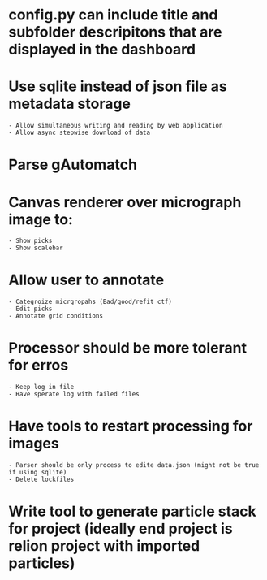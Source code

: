 # config.py can include title and subfolder descripitons that are displayed in the dashboard
# Use sqlite instead of json file as metadata storage
    - Allow simultaneous writing and reading by web application
    - Allow async stepwise download of data
# Parse gAutomatch
# Canvas renderer over micrograph image to:
    - Show picks
    - Show scalebar
# Allow user to annotate
    - Categroize micrgropahs (Bad/good/refit ctf)
    - Edit picks
    - Annotate grid conditions
# Processor should be more tolerant for erros
    - Keep log in file
    - Have sperate log with failed files
# Have tools to restart processing for images
    - Parser should be only process to edite data.json (might not be true if using sqlite)
    - Delete lockfiles
# Write tool to generate particle stack for project (ideally end project is relion project with imported particles)